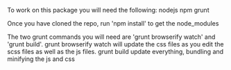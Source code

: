 To work on this package you will need the following:
nodejs
npm
grunt

Once you have cloned the repo, run 'npm install' to get the node_modules

The two grunt commands you will need are 'grunt browserify watch' and 'grunt build'.
grunt browserify watch will update the css files as you edit the scss files as well as the js files.
grunt build update everything, bundling and minifying the js and css

